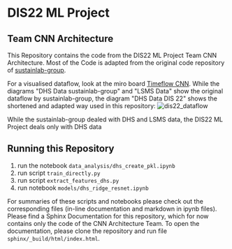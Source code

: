 # DIS22 ML Project

## Team CNN Architecture
This Repository contains the code from the DIS22 ML Project Team CNN Architecture.
Most of the Code is adapted from the original code repository of [sustainlab-group](https://github.com/sustainlab-group/africa_poverty).

For a visualised dataflow, look at the miro board [Timeflow CNN](https://miro.com/app/board/o9J_lC6R8PY=/).
While the diagrams "DHS Data sustainlab-group" and "LSMS Data" show the original dataflow by sustainlab-group, the diagram "DHS Data DIS 22" shows the shortened and adapted way used in this repository:
![dis22_dataflow](https://user-images.githubusercontent.com/72933444/122673505-065c1480-d1d1-11eb-9a3b-ce5bfac1fb44.jpg)


While the sustainlab-group dealed with DHS and LSMS data, the DIS22 ML Project deals only with DHS data

## Running this Repository
1. run the notebook `data_analysis/dhs_create_pkl.ipynb`
2. run script `train_directly.py`
3. run script `extract_features_dhs.py`
4. run notebook `models/dhs_ridge_resnet.ipynb`

For summaries of these scripts and notebooks please check out the corresponding files (in-line documentation and markdown in ipynb files).
Please find a Sphinx Documentation for this repository, which for now contains only the code of the CNN Architecture Team. To open the documentation, please clone the repository and run file `sphinx/_build/html/index.html`.
